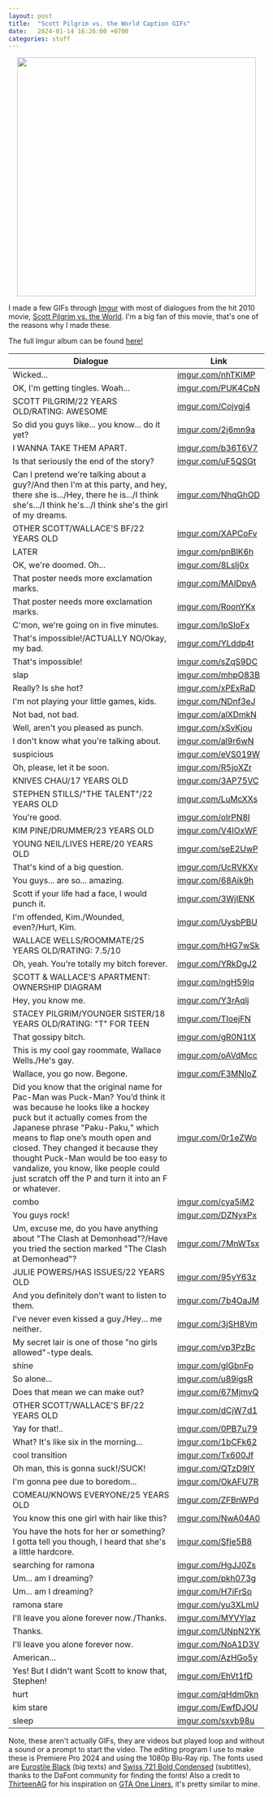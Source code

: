 ```yaml
---
layout: post
title:  "Scott Pilgrim vs. the World Caption GIFs"
date:   2024-01-14 16:26:00 +0700
categories: stuff
---
```

<p align="center">
<img src="https://w.wallhaven.cc/full/4y/wallhaven-4yvvx7.jpg" width="470px"/>
</p>

I made a few GIFs through [Imgur](https://imgur.com/) with most of dialogues from the hit 2010 movie, [Scott Pilgrim vs. the World](https://en.wikipedia.org/wiki/Scott_Pilgrim_vs._the_World). I'm a big fan of this movie, that's one of the reasons why I made these.

The full Imgur album can be found [here!](https://imgur.com/a/9dZWhVN)

|  Dialogue                                     | Link                         |
| ------------------------------------------------|------------------------------- |
|  Wicked...                                     | [imgur.com/nhTKIMP](https://imgur.com/nhTKIMP) |
|  OK, I'm getting tingles. Woah...              | [imgur.com/PUK4CpN](https://imgur.com/PUK4CpN) |
|  SCOTT PILGRIM/22 YEARS OLD/RATING: AWESOME    | [imgur.com/Cojygj4](https://imgur.com/Cojygj4) |
|  So did you guys like... you know... do it yet? | [imgur.com/2j6mn9a](https://imgur.com/2j6mn9a) |
|  I WANNA TAKE THEM APART.                      | [imgur.com/b36T6V7](https://imgur.com/b36T6V7) |
| Is that seriously the end of the story? | [imgur.com/uF5QSGt](https://imgur.com/uF5QSGt) |
| Can I pretend we're talking about a guy?/And then I'm at this party, and hey, there she is.../Hey, there he is.../I think she's.../I think he's.../I think she's the girl of my dreams. | [imgur.com/NhqGhOD](https://imgur.com/NhqGhOD) |
| OTHER SCOTT/WALLACE'S BF/22 YEARS OLD | [imgur.com/XAPCoFv](https://imgur.com/XAPCoFv) |
| LATER | [imgur.com/pnBlK6h](https://imgur.com/pnBlK6h) |
| OK, we're doomed. Oh... | [imgur.com/8LsIj0x](https://imgur.com/8LsIj0x) |
| That poster needs more exclamation marks. | [imgur.com/MAIDpvA](https://imgur.com/MAIDpvA) |
| That poster needs more exclamation marks. | [imgur.com/RoonYKx](https://imgur.com/RoonYKx) |
| C'mon, we're going on in five minutes. | [imgur.com/IpSIoFx](https://imgur.com/IpSIoFx) |
| That's impossible!/ACTUALLY NO/Okay, my bad. | [imgur.com/YLddp4t](https://imgur.com/YLddp4t) |
| That's impossible! | [imgur.com/sZqS9DC](https://imgur.com/sZqS9DC) |
| slap | [imgur.com/mhpO83B](https://imgur.com/mhpO83B) |
| Really? Is she hot? | [imgur.com/xPExRaD](https://imgur.com/xPExRaD) |
| I'm not playing your little games, kids. | [imgur.com/NDnf3eJ](https://imgur.com/NDnf3eJ) |
| Not bad, not bad. | [imgur.com/alXDmkN](https://imgur.com/alXDmkN) |
| Well, aren't you pleased as punch. | [imgur.com/xSvKjou](https://imgur.com/xSvKjou) |
| I don't know what you're talking about. | [imgur.com/al9r6wN](https://imgur.com/al9r6wN) |
| suspicious | [imgur.com/eVS019W](https://imgur.com/eVS019W) |
| Oh, please, let it be soon. | [imgur.com/R5joXZr](https://imgur.com/R5joXZr) |
| KNIVES CHAU/17 YEARS OLD | [imgur.com/3AP75VC](https://imgur.com/3AP75VC) |
| STEPHEN STILLS/"THE TALENT"/22 YEARS OLD | [imgur.com/LuMcXXs](https://imgur.com/LuMcXXs) |
| You're good. | [imgur.com/oIrPN8I](https://imgur.com/oIrPN8I) |
| KIM PINE/DRUMMER/23 YEARS OLD | [imgur.com/V4IOxWF](https://imgur.com/V4IOxWF) |
| YOUNG NEIL/LIVES HERE/20 YEARS OLD | [imgur.com/seE2UwP](https://imgur.com/seE2UwP) |
| That's kind of a big question. | [imgur.com/UcRVKXv](https://imgur.com/UcRVKXv) |
| You guys... are so... amazing. | [imgur.com/68Aik9h](https://imgur.com/68Aik9h) |
| Scott if your life had a face, I would punch it. | [imgur.com/3WjIENK](https://imgur.com/3WjIENK) |
| I'm offended, Kim./Wounded, even?/Hurt, Kim. | [imgur.com/UysbPBU](https://imgur.com/UysbPBU) |
| WALLACE WELLS/ROOMMATE/25 YEARS OLD/RATING: 7.5/10 | [imgur.com/hHG7wSk](https://imgur.com/hHG7wSk) |
| Oh, yeah. You're totally my bitch forever. | [imgur.com/YRkDgJ2](https://imgur.com/YRkDgJ2) |
| SCOTT & WALLACE'S APARTMENT: OWNERSHIP DIAGRAM | [imgur.com/ngH59lq](https://imgur.com/ngH59lq) |
| Hey, you know me. | [imgur.com/Y3rAqlj](https://imgur.com/Y3rAqlj) |
| STACEY PILGRIM/YOUNGER SISTER/18 YEARS OLD/RATING: "T" FOR TEEN | [imgur.com/TIoejFN](https://imgur.com/TIoejFN) |
| That gossipy bitch. | [imgur.com/gR0N1tX](https://imgur.com/gR0N1tX) |
| This is my cool gay roommate, Wallace Wells./He's gay. | [imgur.com/oAVdMcc](https://imgur.com/oAVdMcc) |
| Wallace, you go now. Begone. | [imgur.com/F3MNIoZ](https://imgur.com/F3MNIoZ) |
| Did you know that the original name for Pac-Man was Puck-Man? You’d think it was because he looks like a hockey puck but it actually comes from the Japanese phrase "Paku-Paku," which means to flap one’s mouth open and closed. They changed it because they thought Puck-Man would be too easy to vandalize, you know, like people could just scratch off the P and turn it into an F or whatever. | [imgur.com/0r1eZWo](https://imgur.com/0r1eZWo) |
| combo | [imgur.com/cya5iM2](https://imgur.com/cya5iM2) |
| You guys rock! | [imgur.com/DZNyxPx](https://imgur.com/DZNyxPx) |
| Um, excuse me, do you have anything about "The Clash at Demonhead"?/Have you tried the section marked "The Clash at Demonhead"? | [imgur.com/7MnWTsx](https://imgur.com/7MnWTsx) |
| JULIE POWERS/HAS ISSUES/22 YEARS OLD | [imgur.com/95yY63z](https://imgur.com/95yY63z) |
| And you definitely don't want to listen to them. | [imgur.com/7b4OaJM](https://imgur.com/7b4OaJM) |
| I've never even kissed a guy./Hey... me neither. | [imgur.com/3jSH8Vm](https://imgur.com/3jSH8Vm) |
| My secret lair is one of those "no girls allowed"-type deals. | [imgur.com/vp3PzBc](https://imgur.com/vp3PzBc) |
| shine | [imgur.com/gIGbnFp](https://imgur.com/gIGbnFp) |
| So alone... | [imgur.com/u89igsR](https://imgur.com/u89igsR) |
| Does that mean we can make out? | [imgur.com/67MjmvQ](https://imgur.com/67MjmvQ) |
| OTHER SCOTT/WALLACE'S BF/22 YEARS OLD | [imgur.com/dCjW7d1](https://imgur.com/dCjW7d1) |
| Yay for that!.. | [imgur.com/0PB7u79](https://imgur.com/0PB7u79) |
| What? It's like six in the morning... | [imgur.com/1bCFk62](https://imgur.com/1bCFk62) |
| cool transition | [imgur.com/Tx600Jf](https://imgur.com/Tx600Jf) | 
| Oh man, this is gonna suck!/SUCK! | [imgur.com/QTzD9IY](https://imgur.com/QTzD9IY) |
| I'm gonna pee due to boredom... | [imgur.com/OkAFU7R](https://imgur.com/OkAFU7R) |
| COMEAU/KNOWS EVERYONE/25 YEARS OLD | [imgur.com/ZFBnWPd](https://imgur.com/ZFBnWPd) |
| You know this one girl with hair like this? | [imgur.com/NwA04A0](https://imgur.com/NwA04A0) |
| You have the hots for her or something? I gotta tell you though, I heard that she's a little hardcore. | [imgur.com/SfIe5B8](https://imgur.com/SfIe5B8) |
| searching for ramona | [imgur.com/HgJJ0Zs](https://imgur.com/HgJJ0Zs) |
| Um... am I dreaming? | [imgur.com/pkh073g](https://imgur.com/pkh073g) |
| Um... am I dreaming? | [imgur.com/H7iFrSo](https://imgur.com/H7iFrSo) |
| ramona stare | [imgur.com/yu3XLmU](https://imgur.com/yu3XLmU) |
| I'll leave you alone forever now./Thanks. | [imgur.com/MYVYlaz](https://imgur.com/MYVYlaz) |
| Thanks. | [imgur.com/UNpN2YK](https://imgur.com/UNpN2YK) |
| I'll leave you alone forever now. | [imgur.com/NoA1D3V](https://imgur.com/NoA1D3V) |
| American... | [imgur.com/AzHGo5y](https://imgur.com/AzHGo5y) |
| Yes! But I didn't want Scott to know that, Stephen! | [imgur.com/EhVt1fD](https://imgur.com/EhVt1fD) |
| hurt | [imgur.com/qHdm0kn](https://imgur.com/qHdm0kn) |
| kim stare | [imgur.com/EwfDJOU](https://imgur.com/EwfDJOU) |
| sleep | [imgur.com/sxvb98u](https://imgur.com/sxvb98u) |

Note, these aren't actually GIFs, they are videos but played loop and without a sound or a prompt to start the video. The editing program I use to make these is Premiere Pro 2024 and using the 1080p Blu-Ray rip. The fonts used are [Eurostile Black](https://www.myfonts.com/products/t-black-eurostile-332611) (big texts) and [Swiss 721 Bold Condensed](https://www.myfonts.com/products/bold-condensed-swiss-721-rounded-433637) (subtitles), thanks to the DaFont community for finding the fonts! Also a credit to [ThirteenAG](https://thirteenag.github.io/) for his inspiration on [GTA One Liners](https://thirteenag.github.io/gta-one-liners), it's pretty similar to mine.